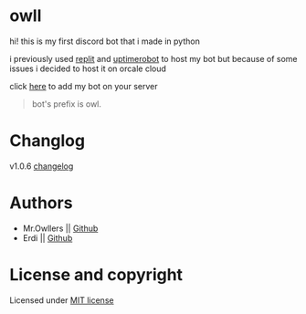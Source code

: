 # owll

hi! this is my first discord bot that i made in python

i previously used [replit](https://replit.com) and [uptimerobot](https://uptimerobot.com) to host my bot but because of some issues i decided to host it on orcale cloud

click [here](https://dsc.gg/owll) to add my bot on your server

> bot's prefix is owl.

# Changlog

v1.0.6 [changelog](CHANGELOG.md)

# Authors

+ Mr.Owllers || [Github](github.com/Mr-Owllers)  
+ Erdi || [Github](github.com/Erdi-GitHub)

# License and copyright

Licensed under [MIT license](LICENSE)